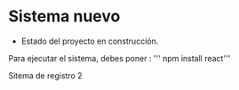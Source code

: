 <h1> Sistema nuevo</h1>

- Estado del proyecto en construcción.

Para ejecutar el sistema, debes poner :
''' npm install react'''

Sitema de registro 2
